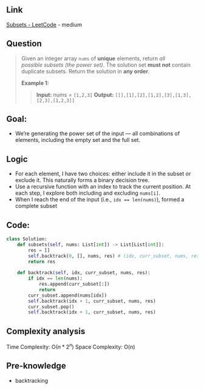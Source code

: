 ## Link
[Subsets - LeetCode](https://leetcode.com/problems/subsets/) - medium
## Question
>Given an integer array `nums` of **unique** elements, return _all possible_ _subsets_ _(the power set)_.
>The solution set **must not** contain duplicate subsets. Return the solution in **any order**.
>
>**Example 1:**
>>**Input:** nums = `[1,2,3]`
>>**Output:** `[[],[1],[2],[1,2],[3],[1,3],[2,3],[1,2,3]]`
## Goal:
- We’re generating the power set of the input — all combinations of elements, including the empty set and the full set.
## Logic
- For each element, I have two choices: either include it in the subset or exclude it. This naturally forms a binary decision tree.
- Use a recursive function with an index to track the current position. At each step, I explore both including and excluding `nums[i]`.
- When I reach the end of the input (i.e., `idx == len(nums)`), formed a complete subset

## Code:
```python
class Solution:
    def subsets(self, nums: List[int]) -> List[List[int]]:
        res = []
        self.backtrack(0, [], nums, res) # (idx, curr_subset, nums, res)
        return res
    
    def backtrack(self, idx, curr_subset, nums, res):
        if idx == len(nums):
            res.append(curr_subset[:])
            return
        curr_subset.append(nums[idx])
        self.backtrack(idx + 1, curr_subset, nums, res)
        curr_subset.pop()
        self.backtrack(idx + 1, curr_subset, nums, res)
```

## Complexity analysis
Time Complexity: O($n*2^n$)
Space Complexity: O(n)
## Pre-knowledge
- backtracking

